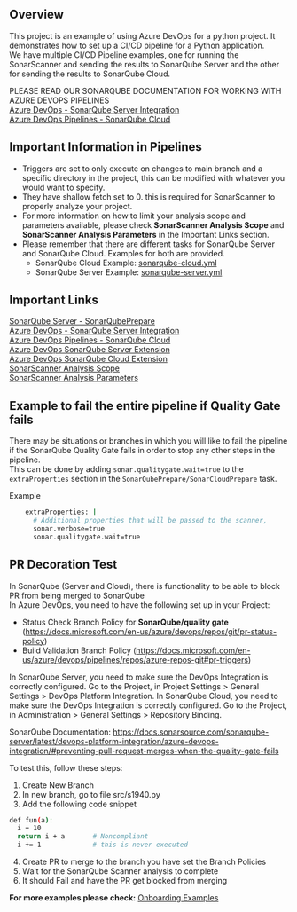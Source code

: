 ## Overview

This project is an example of using Azure DevOps for a python project. It demonstrates how to set up a CI/CD pipeline for a Python application.  
We have multiple CI/CD Pipeline examples, one for running the SonarScanner and sending the results to SonarQube Server and the other for sending the results to SonarQube Cloud.  

PLEASE READ OUR SONARQUBE DOCUMENTATION FOR WORKING WITH AZURE DEVOPS PIPELINES  
[Azure DevOps - SonarQube Server Integration](https://docs.sonarsource.com/sonarqube-server/latest/devops-platform-integration/azure-devops-integration/)  
[Azure DevOps Pipelines - SonarQube Cloud](https://docs.sonarsource.com/sonarqube-cloud/advanced-setup/ci-based-analysis/azure-pipelines/)

## Important Information in Pipelines
- Triggers are set to only execute on changes to main branch and a specific directory in the project, this can be modified with whatever you would want to specify.
- They have shallow fetch set to 0. this is required for SonarScanner to properly analyze your project.  
- For more information on how to limit your analysis scope and parameters available, please check **SonarScanner Analysis Scope** and **SonarScanner Analysis Parameters** in the Important Links section.
- Please remember that there are different tasks for SonarQube Server and SonarQube Cloud. Examples for both are provided.
    - SonarQube Cloud Example: [sonarqube-cloud.yml](sonarqube-cloud.yml)  
    - SonarQube Server Example: [sonarqube-server.yml](sonarqube-server.yml) 

## Important Links
[SonarQube Server - SonarQubePrepare](https://learn.microsoft.com/en-us/azure/devops/pipelines/tasks/reference/sonar-qube-prepare-v7?view=azure-pipelines)   
[Azure DevOps - SonarQube Server Integration](https://docs.sonarsource.com/sonarqube-server/latest/devops-platform-integration/azure-devops-integration/)  
[Azure DevOps Pipelines - SonarQube Cloud](https://docs.sonarsource.com/sonarqube-cloud/advanced-setup/ci-based-analysis/azure-pipelines/)  
[Azure DevOps SonarQube Server Extension](https://docs.sonarsource.com/sonarqube-server/latest/analyzing-source-code/scanners/sonarqube-extension-for-azure-devops/)  
[Azure DevOps SonarQube Cloud Extension](https://docs.sonarsource.com/sonarqube-cloud/advanced-setup/ci-based-analysis/sonarcloud-extension-for-azure-devops/)  
[SonarScanner Analysis Scope](https://docs.sonarsource.com/sonarqube-server/latest/project-administration/analysis-scope/)  
[SonarScanner Analysis Parameters](https://docs.sonarsource.com/sonarqube-server/latest/analyzing-source-code/analysis-parameters/)  

## Example to fail the entire pipeline if Quality Gate fails
There may be situations or branches in which you will like to fail the pipeline if the SonarQube Quality Gate fails in order to stop any other steps in the pipeline.  
This can be done by adding `sonar.qualitygate.wait=true` to the `extraProperties` section in the `SonarQubePrepare/SonarCloudPrepare` task.  

Example
``` sh
    extraProperties: |
      # Additional properties that will be passed to the scanner, 
      sonar.verbose=true
      sonar.qualitygate.wait=true
```

## PR Decoration Test  
In SonarQube (Server and Cloud), there is functionality to be able to block PR from being merged to SonarQube  
In Azure DevOps, you need to have the following set up in your Project:  
- Status Check Branch Policy for **SonarQube/quality gate** (https://docs.microsoft.com/en-us/azure/devops/repos/git/pr-status-policy)
- Build Validation Branch Policy (https://docs.microsoft.com/en-us/azure/devops/pipelines/repos/azure-repos-git#pr-triggers)

In SonarQube Server, you need to make sure the DevOps Integration is correctly configured. Go to the Project, in Project Settings > General Settings > DevOps Platform Integration.
In SonarQube Cloud, you need to make sure the DevOps Integration is correctly configured. Go to the Project, in Administration > General Settings > Repository Binding. 

SonarQube Documentation:
https://docs.sonarsource.com/sonarqube-server/latest/devops-platform-integration/azure-devops-integration/#preventing-pull-request-merges-when-the-quality-gate-fails

To test this, follow these steps:
1. Create New Branch
2. In new branch, go to file src/s1940.py
3. Add the following code snippet
``` sh
def fun(a):
  i = 10
  return i + a       # Noncompliant
  i += 1             # this is never executed
```
4. Create PR to merge to the branch you have set the Branch Policies
5. Wait for the SonarQube Scanner analysis to complete
6. It should Fail and have the PR get blocked from merging

__**For more examples please check:**__
[Onboarding Examples](https://github.com/sonar-solutions/Onboarding-Examples-List)
